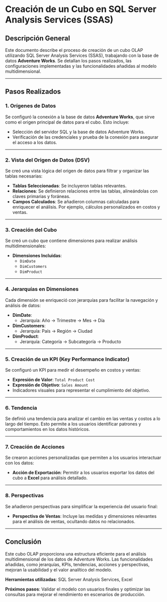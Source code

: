 # Creación de un Cubo en SQL Server Analysis Services (SSAS)

## Descripción General
Este documento describe el proceso de creación de un cubo OLAP utilizando SQL Server Analysis Services (SSAS), trabajando con la base de datos **Adventure Works**. Se detallan los pasos realizados, las configuraciones implementadas y las funcionalidades añadidas al modelo multidimensional.

---

## Pasos Realizados

### 1. **Orígenes de Datos**
Se configuró la conexión a la base de datos **Adventure Works**, que sirve como el origen principal de datos para el cubo. Esto incluye:
- Selección del servidor SQL y la base de datos Adventure Works.
- Verificación de las credenciales y prueba de la conexión para asegurar el acceso a los datos.

---

### 2. **Vista del Origen de Datos (DSV)**
Se creó una vista lógica del origen de datos para filtrar y organizar las tablas necesarias:
- **Tablas Seleccionadas**: Se incluyeron tablas relevantes.
- **Relaciones**: Se definieron relaciones entre las tablas, alineándolas con claves primarias y foráneas.
- **Campos Calculados**: Se añadieron columnas calculadas para enriquecer el análisis. Por ejemplo, cálculos personalizados en costos y ventas.

---

### 3. **Creación del Cubo**
Se creó un cubo que contiene dimensiones para realizar análisis multidimensionales:
- **Dimensiones Incluidas**:
  - `DimDate`
  - `DimCustomers`
  - `DimProduct`

---

### 4. **Jerarquías en Dimensiones**
Cada dimensión se enriqueció con jerarquías para facilitar la navegación y análisis de datos:
- **DimDate**:
  - Jerarquía: Año → Trimestre → Mes → Día
- **DimCustomers**:
  - Jerarquía: País → Región → Ciudad
- **DimProduct**:
  - Jerarquía: Categoría → Subcategoría → Producto

---

### 5. **Creación de un KPI (Key Performance Indicator)**
Se configuró un KPI para medir el desempeño en costos y ventas:
- **Expresión de Valor**: `Total Product Cost`
- **Expresión de Objetivo**: `Sales Amount`
- Indicadores visuales para representar el cumplimiento del objetivo.

---

### 6. **Tendencia**
Se definió una tendencia para analizar el cambio en las ventas y costos a lo largo del tiempo. Esto permite a los usuarios identificar patrones y comportamientos en los datos históricos.

---

### 7. **Creación de Acciones**
Se crearon acciones personalizadas que permiten a los usuarios interactuar con los datos:
- **Acción de Exportación**: Permitir a los usuarios exportar los datos del cubo a **Excel** para análisis detallado.

---

### 8. **Perspectivas**
Se añadieron perspectivas para simplificar la experiencia del usuario final:
- **Perspectiva de Ventas**: Incluye las medidas y dimensiones relevantes para el análisis de ventas, ocultando datos no relacionados.

---

## Conclusión
Este cubo OLAP proporciona una estructura eficiente para el análisis multidimensional de los datos de Adventure Works. Las funcionalidades añadidas, como jerarquías, KPIs, tendencias, acciones y perspectivas, mejoran la usabilidad y el valor analítico del modelo.

**Herramientas utilizadas**: SQL Server Analysis Services, Excel

**Próximos pasos**: Validar el modelo con usuarios finales y optimizar las consultas para mejorar el rendimiento en escenarios de producción.

